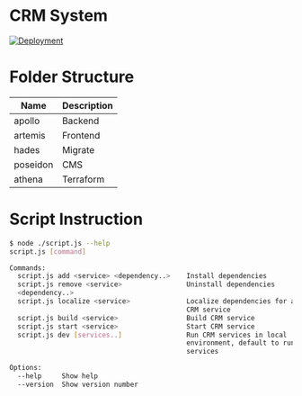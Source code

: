 # CRM System

[![Deployment](https://github.com/pt-hieu/lettutor-crm/actions/workflows/deploy.yaml/badge.svg)](https://github.com/pt-hieu/lettutor-crm/actions/workflows/deploy.yaml)

# Folder Structure

| Name     | Description |
| -------- | ----------- |
| apollo   | Backend     |
| artemis  | Frontend    |
| hades    | Migrate     |
| poseidon | CMS         |
| athena   | Terraform   |

# Script Instruction
```bash
$ node ./script.js --help
script.js [command]

Commands:
  script.js add <service> <dependency..>    Install dependencies
  script.js remove <service>                Uninstall dependencies
  <dependency..>
  script.js localize <service>              Localize dependencies for a specific
                                            CRM service
  script.js build <service>                 Build CRM service
  script.js start <service>                 Start CRM service
  script.js dev [services..]                Run CRM services in local
                                            environment, default to run all
                                            services

Options:
  --help     Show help                                                 [boolean]
  --version  Show version number                                       [boolean]
```
